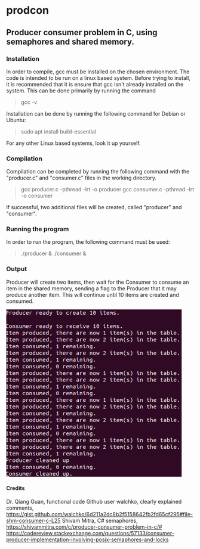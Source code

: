 # prodcon
 ## Producer consumer problem in C, using semaphores and shared memory. 
 
 ### Installation
 In order to compile, gcc must be installed on the chosen environment. The code is intended to be run on a linux based system. Before trying to install, it is recommended that it is ensure that gcc isn't already installed on the system. This can be done primarily by running the command 
 > gcc -v
 
 Installation can be done by running the following command for Debian or Ubuntu:
>sudo apt install build-essential

For any other Linux based systems, look it up yourself.

### Compilation
Compilation can be completed by running the following command with the "producer.c" and "consumer.c" files in the working directory.
>gcc producer.c -pthread -lrt -o producer
>gcc consumer.c -pthread -lrt -o consumer

If successful, two additional files will be created, called "producer" and "consumer".

### Running the program
In order to run the program, the following command must be used:
>./producer & ./consumer &
 
 ### Output
 Producer will create two items, then wait for the Consumer to consume an item in the shared memory, sending a flag to the Producer that it may produce another item. This will continue until 10 items are created and consumed.
 
 ![Producer Consumer Output](https://github.com/WolfWindOW/prodcon/blob/main/Prodcon%20outout.jpg)
 
#### Credits
Dr. Qiang Guan, functional code
Github user walchko, clearly explained comments, https://gist.github.com/walchko/6d211a2dc8b2f5158642fb2fd65cf295#file-shm-consumer-c-L25
Shivam Mitra, C# semaphores, https://shivammitra.com/c/producer-consumer-problem-in-c/#
https://codereview.stackexchange.com/questions/57133/consumer-producer-implementation-involving-posix-semaphores-and-locks
